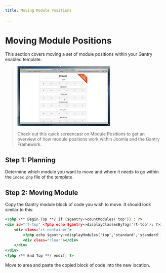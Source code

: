 ```yaml
---
title: Moving Module Positions

---
```


Moving Module Positions
=======================
This section covers moving a set of module positions within your Gantry enabled template.

> [![](../assets/g4-module-positions.jpg)](#)
>
> Check out this quick screencast on Module Positions to get an overview of how module positions work within Joomla and the Gantry Framework.


Step 1: Planning
----------------
Determine which module you want to move and where it needs to go within the `index.php` file of the template.


Step 2: Moving Module
---------------------
Copy the Gantry module block of code you wish to move. It should look similar to this:

~~~ .html
<?php /** Begin Top **/ if ($gantry->countModules('top')) : ?>
<div id="rt-top" <?php echo $gantry->displayClassesByTag('rt-top'); ?>>
    <div class="rt-container">
        <?php echo $gantry->displayModules('top','standard','standard'); ?>
        <div class="clear"></div>
    </div>
</div>
<?php /** End Top **/ endif; ?>
~~~

Move to area and paste the copied block of code into the new location.
